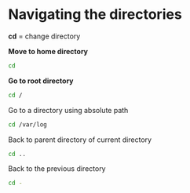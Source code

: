 # Navigating the directories

**cd** = change directory

**Move to home directory**

```bash
cd
```

**Go to root directory**

```bash
cd /
```

Go to a directory using absolute path

```bash
cd /var/log
```

Back to parent directory of current directory

```bash
cd ..
```

Back to the previous directory

```bash
cd -
```

